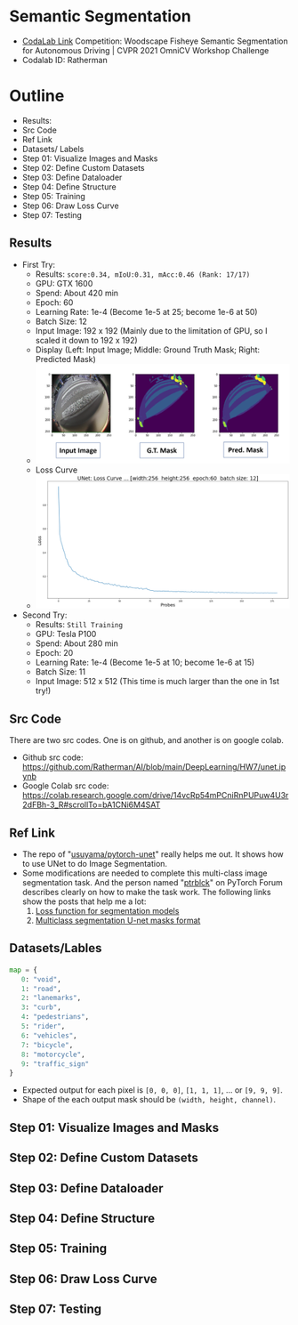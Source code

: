 # Semantic Segmentation
* [CodaLab Link](https://competitions.codalab.org/competitions/30993) Competition: Woodscape Fisheye Semantic Segmentation for Autonomous Driving | CVPR 2021 OmniCV Workshop Challenge
* Codalab ID: Ratherman

# Outline
* Results: 
* Src Code
* Ref Link
* Datasets/ Labels
* Step 01: Visualize Images and Masks
* Step 02: Define Custom Datasets
* Step 03: Define Dataloader
* Step 04: Define Structure
* Step 05: Training
* Step 06: Draw Loss Curve
* Step 07: Testing

## Results
* First Try:
   * Results: `score:0.34, mIoU:0.31, mAcc:0.46 (Rank: 17/17)`
   * GPU: GTX 1600
   * Spend: About 420 min
   * Epoch: 60
   * Learning Rate: 1e-4 (Become 1e-5 at 25; become 1e-6 at 50)
   * Batch Size: 12
   * Input Image: 192 x 192 (Mainly due to the limitation of GPU, so I scaled it down to 192 x 192)
   * Display (Left: Input Image; Middle: Ground Truth Mask; Right: Predicted Mask)
   * <img src="https://github.com/Ratherman/AI/blob/main/DeepLearning/HW7/imgs/display.png" width="750">
   * Loss Curve
   * <img src="https://github.com/Ratherman/AI/blob/main/DeepLearning/HW7/imgs/loss.png" width="750">
* Second Try:
   * Results: `Still Training`
   * GPU: Tesla P100
   * Spend: About 280 min
   * Epoch: 20
   * Learning Rate: 1e-4 (Become 1e-5 at 10; become 1e-6 at 15)
   * Batch Size: 11
   * Input Image: 512 x 512 (This time is much larger than the one in 1st try!)

## Src Code
There are two src codes. One is on github, and another is on google colab.
* Github src code: https://github.com/Ratherman/AI/blob/main/DeepLearning/HW7/unet.ipynb
* Google Colab src code: https://colab.research.google.com/drive/14vcRp54mPCniRnPUPuw4U3r2dFBh-3_R#scrollTo=bA1CNi6M4SAT

## Ref Link
* The repo of "[usuyama/pytorch-unet](https://github.com/usuyama/pytorch-unet)" really helps me out. It shows how to use UNet to do Image Segmentation.
* Some modifications are needed to complete this multi-class image segmentation task. And the person named "[ptrblck](https://discuss.pytorch.org/u/ptrblck)" on PyTorch Forum describes clearly on how to make the task work. The following links show the posts that help me a lot:
   1. [Loss function for segmentation models](https://discuss.pytorch.org/t/loss-function-for-segmentation-models/32129/4)
   2. [Multiclass segmentation U-net masks format](https://discuss.pytorch.org/t/multiclass-segmentation-u-net-masks-format/70979/5)

## Datasets/Lables
```python
map = {
   0: "void",
   1: "road",
   2: "lanemarks",
   3: "curb",
   4: "pedestrians",
   5: "rider",
   6: "vehicles",
   7: "bicycle",
   8: "motorcycle",
   9: "traffic_sign"
}
```
* Expected output for each pixel is `[0, 0, 0]`, `[1, 1, 1]`, ... or `[9, 9, 9]`.
* Shape of the each output mask should be `(width, height, channel)`.

## Step 01: Visualize Images and Masks
## Step 02: Define Custom Datasets
## Step 03: Define Dataloader
## Step 04: Define Structure
## Step 05: Training
## Step 06: Draw Loss Curve
## Step 07: Testing